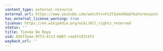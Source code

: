 ```yaml
---
content_type: external-resource
external_url: https://www.youtube.com/watch?v=Fz2tIwVoX0w&feature=youtu.be
has_external_license_warning: true
license: https://en.wikipedia.org/wiki/All_rights_reserved
status: ''
title: Tienda De Raya
uid: 656f3eae-9ff3-4113-b807-caa5fc87c4f3
wayback_url: ''
---
```

